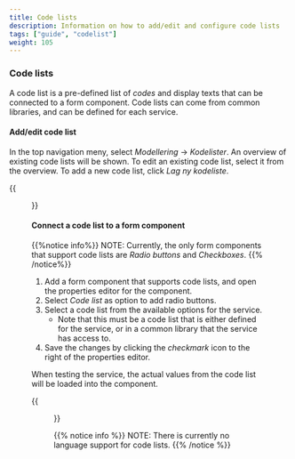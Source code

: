 ```yaml
---
title: Code lists
description: Information on how to add/edit and configure code lists
tags: ["guide", "codelist"]
weight: 105
---
```


### Code lists
A code list is a pre-defined list of _codes_ and display texts that can be connected to a form component. Code lists can come from common libraries, and can be defined for each service.

#### Add/edit code list
In the top navigation meny, select _Modellering_ -> _Kodelister_. An overview of existing code lists will be shown. To edit an existing code list, select it from the overview. To add a new code list, click _Lag ny kodeliste_. 

{{<figure src="ui-editor-codelist.png?width=1000" title="UI editor - redigere kodelister">}}

#### Connect a code list to a form component
{{%notice info%}}
NOTE: Currently, the only form components that support code lists are _Radio buttons_ and _Checkboxes_.
{{% /notice%}}

1. Add a form component that supports code lists, and open the properties editor for the component. 
2. Select _Code list_ as option to add radio buttons.
3. Select a code list from the available options for the service.
    - Note that this must be a code list that is either defined for the service, or in a common library that the service has access to.
4. Save the changes by clicking the _checkmark_ icon to the right of the properties editor. 

When testing the service, the actual values from the code list will be loaded into the component. 

{{<figure src="ui-editor-add-codelist.png?width=1000" title="UI editor - add a code list to a form component">}}

{{% notice info %}}
NOTE: There is currently no language support for code lists.
{{% /notice %}}
